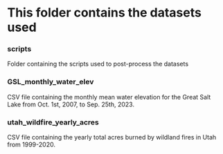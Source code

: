 # This folder contains the datasets used

### scripts
Folder containing the scripts used to post-process the datasets

### GSL_monthly_water_elev
CSV file containing the monthly mean water elevation for the Great Salt Lake from Oct. 1st, 2007, to Sep. 25th, 2023. 

### utah_wildfire_yearly_acres
CSV file containing the yearly total acres burned by wildland fires in Utah from 1999-2020.
